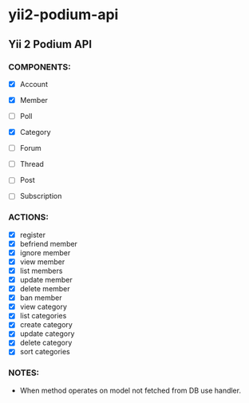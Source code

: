 # yii2-podium-api

## Yii 2 Podium API

### COMPONENTS:

- [x] Account
- [x] Member
- [ ] Poll
- [x] Category
- [ ] Forum
- [ ] Thread
- [ ] Post
- [ ] Subscription


### ACTIONS:

- [x] register
- [x] befriend member
- [x] ignore member
- [x] view member
- [x] list members
- [x] update member
- [x] delete member
- [x] ban member
- [x] view category
- [x] list categories
- [x] create category
- [x] update category
- [x] delete category
- [x] sort categories

### NOTES:

- When method operates on model not fetched from DB use handler.